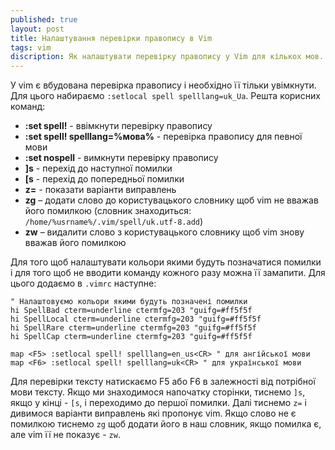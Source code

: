 ```yaml
---
published: true
layout: post
title: Налаштування перевірки правопису в Vim 
tags: vim 
discription: Як налаштувати перевірку правопису у Vim для кількох мов. Команди для перевірки правопису у Vim. Налаштування vimrc для швидкої перевірки тексту на помилки. 
---
```


У vim є вбудована перевірка правопису і необхідно її тільки увімкнути. Для цього набираємо `:setlocal spell spelllang=uk_Ua`. Решта корисних команд:
- **:set spell!** -  ввімкнути перевірку правопису
- **:set spell! spelllang=%мова%** - перевірка правопису для певної мови
- **:set nospell** - вимкнути перевірку правопису
- **]s** - перехід до наступної помилки
- **[s** - перехід до попередньої помилки
- **z=** - показати варіанти виправлень
- **zg** – додати слово до користувацького словнику щоб vim не вважав його помилкою (словник знаходиться: `/home/%usrname%/.vim/spell/uk.utf-8.add`)
- **zw** – видалити слово з користувацького словнику щоб vim знову вважав його помилкою

Для того щоб налаштувати кольори якими будуть позначатися помилки і для того щоб не вводити команду кожного разу можна її замапити. Для цього додаємо в `.vimrc` наступне:

```
" Налаштовуємо кольори якими будуть позначені помилки 
hi SpellBad cterm=underline ctermfg=203 "guifg=#ff5f5f
hi SpellLocal cterm=underline ctermfg=203 "guifg=#ff5f5f
hi SpellRare cterm=underline ctermfg=203 "guifg=#ff5f5f
hi SpellCap cterm=underline ctermfg=203 "guifg=#ff5f5f

map <F5> :setlocal spell! spelllang=en_us<CR> " для ангійської мови
map <F6> :setlocal spell! spelllang=uk<CR> " для української мови
```

Для перевірки тексту натискаємо F5 або F6 в залежності від потрібної мови тексту. Якщо ми знаходимося напочатку сторінки, тиснемо `]s`, якщо у кінці - `[s`, і переходимо до першої помилки. Далі тиснемо `z=` і дивимося варіанти виправлень які пропонує vim. Якщо слово не є помилкою тиснемо `zg` щоб додати його в наш словник, якщо помилка є, але vim її не показує - `zw`.
